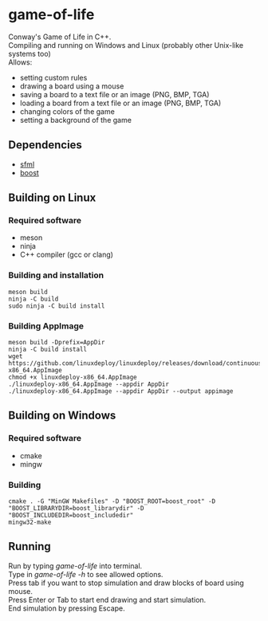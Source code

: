 # game-of-life
Conway's Game of Life in C++.  
Compiling and running on Windows and Linux (probably other Unix-like systems too)  
Allows:
* setting custom rules
* drawing a board using a mouse
* saving a board to a text file or an image (PNG, BMP, TGA)
* loading a board from a text file or an image (PNG, BMP, TGA)
* changing colors of the game  
* setting a background of the game
## Dependencies
* [sfml](https://www.sfml-dev.org/)
* [boost](https://www.boost.org/)
## Building on Linux
### Required software
* meson
* ninja
* C++ compiler (gcc or clang)
### Building and installation
```
meson build
ninja -C build
sudo ninja -C build install
```
### Building AppImage
```
meson build -Dprefix=AppDir
ninja -C build install
wget https://github.com/linuxdeploy/linuxdeploy/releases/download/continuous/linuxdeploy-x86_64.AppImage
chmod +x linuxdeploy-x86_64.AppImage
./linuxdeploy-x86_64.AppImage --appdir AppDir
./linuxdeploy-x86_64.AppImage --appdir AppDir --output appimage

```
## Building on Windows
### Required software
* cmake
* mingw
### Building
```
cmake . -G "MinGW Makefiles" -D "BOOST_ROOT=boost_root" -D "BOOST_LIBRARYDIR=boost_librarydir" -D "BOOST_INCLUDEDIR=boost_includedir"
mingw32-make
```
## Running
Run by typing *game-of-life* into terminal.  
Type in *game-of-life -h* to see allowed options.  
Press tab if you want to stop simulation and draw blocks of board using mouse.   
Press Enter or Tab to start end drawing and start simulation.  
End simulation by pressing Escape.